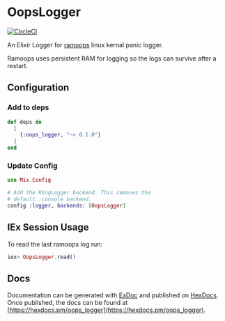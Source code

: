 # OopsLogger

[![CircleCI](https://circleci.com/gh/smartrent/oops_logger.svg?style=svg)](https://circleci.com/gh/smartrent/oops_logger)

An Elixir Logger for [ramoops](https://www.kernel.org/doc/html/v4.11/admin-guide/ramoops.html) linux kernal panic logger.

Ramoops uses persistent RAM for logging so the logs can survive after a restart.

## Configuration

### Add to deps

```elixir
def deps do
  [
    {:oops_logger, "~> 0.1.0"}
  ]
end
```

### Update Config

```elixir
use Mix.Config

# Add the RingLogger backend. This removes the
# default :console backend.
config :logger, backends: [OopsLogger]
```

## IEx Session Usage 

To read the last ramoops log run:

```elixir
iex> OopsLogger.read()
```

## Docs 

Documentation can be generated with [ExDoc](https://github.com/elixir-lang/ex_doc)
and published on [HexDocs](https://hexdocs.pm). Once published, the docs can
be found at [https://hexdocs.pm/oops_logger](https://hexdocs.pm/oops_logger).

